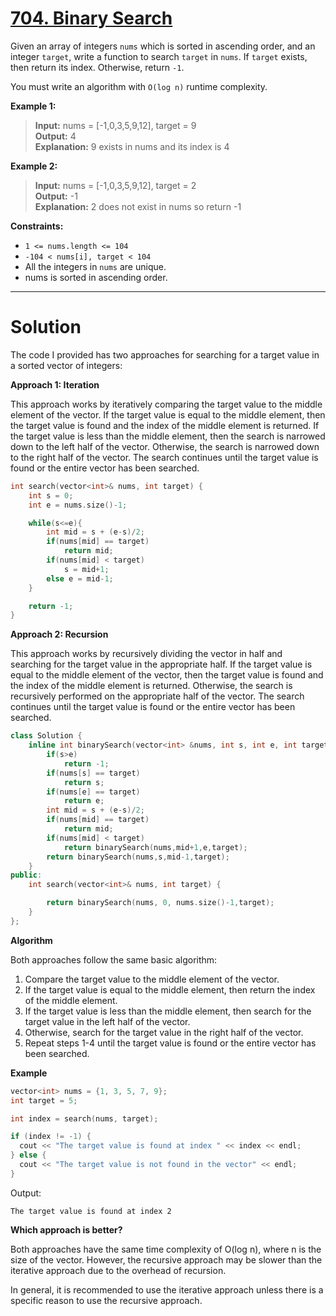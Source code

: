 # [704. Binary Search](https://leetcode.com/problems/binary-search/)

Given an array of integers `nums` which is sorted in ascending order, and an integer `target`, write a function to search `target` in `nums`. If `target` exists, then return its index. Otherwise, return `-1`.

You must write an algorithm with `O(log n)` runtime complexity.

 

**Example 1:**

> **Input:** nums = [-1,0,3,5,9,12], target = 9<br>
**Output:** 4<br>
**Explanation:** 9 exists in nums and its index is 4

**Example 2:**

> **Input:** nums = [-1,0,3,5,9,12], target = 2<br>
**Output:** -1<br>
**Explanation:** 2 does not exist in nums so return -1
 

**Constraints:**

- `1 <= nums.length <= 104`
- `-104 < nums[i], target < 104`
- All the integers in `nums` are unique.
- nums is sorted in ascending order.
---
# Solution

The code I provided has two approaches for searching for a target value in a sorted vector of integers:

**Approach 1: Iteration**

This approach works by iteratively comparing the target value to the middle element of the vector. If the target value is equal to the middle element, then the target value is found and the index of the middle element is returned. If the target value is less than the middle element, then the search is narrowed down to the left half of the vector. Otherwise, the search is narrowed down to the right half of the vector. The search continues until the target value is found or the entire vector has been searched.
```cpp
int search(vector<int>& nums, int target) {
    int s = 0;
    int e = nums.size()-1;

    while(s<=e){
        int mid = s + (e-s)/2;
        if(nums[mid] == target)
            return mid;
        if(nums[mid] < target)
            s = mid+1;
        else e = mid-1;
    }

    return -1;
}
```

**Approach 2: Recursion**

This approach works by recursively dividing the vector in half and searching for the target value in the appropriate half. If the target value is equal to the middle element of the vector, then the target value is found and the index of the middle element is returned. Otherwise, the search is recursively performed on the appropriate half of the vector. The search continues until the target value is found or the entire vector has been searched.

```cpp
class Solution {
    inline int binarySearch(vector<int> &nums, int s, int e, int target){
        if(s>e)
            return -1;
        if(nums[s] == target)
            return s;
        if(nums[e] == target)
            return e;
        int mid = s + (e-s)/2;
        if(nums[mid] == target)
            return mid;
        if(nums[mid] < target)
            return binarySearch(nums,mid+1,e,target);
        return binarySearch(nums,s,mid-1,target); 
    }
public:
    int search(vector<int>& nums, int target) {

        return binarySearch(nums, 0, nums.size()-1,target);
    }
};
```

**Algorithm**

Both approaches follow the same basic algorithm:

1. Compare the target value to the middle element of the vector.
2. If the target value is equal to the middle element, then return the index of the middle element.
3. If the target value is less than the middle element, then search for the target value in the left half of the vector.
4. Otherwise, search for the target value in the right half of the vector.
5. Repeat steps 1-4 until the target value is found or the entire vector has been searched.

**Example**

```c++
vector<int> nums = {1, 3, 5, 7, 9};
int target = 5;

int index = search(nums, target);

if (index != -1) {
  cout << "The target value is found at index " << index << endl;
} else {
  cout << "The target value is not found in the vector" << endl;
}
```

Output:

```
The target value is found at index 2
```

**Which approach is better?**

Both approaches have the same time complexity of O(log n), where n is the size of the vector. However, the recursive approach may be slower than the iterative approach due to the overhead of recursion.

In general, it is recommended to use the iterative approach unless there is a specific reason to use the recursive approach.